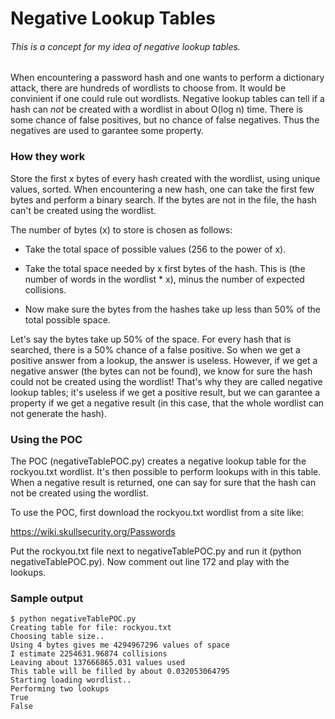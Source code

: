 # Negative Lookup Tables
###### This is a concept for my idea of negative lookup tables.

When encountering a password hash and one wants to perform a dictionary attack, there are hundreds of wordlists to choose from. It would be convinient if one could rule out wordlists. Negative lookup tables can tell if a hash can _not_ be created with a wordlist in about O(log n) time. There is some chance of false positives, but no chance of false negatives. Thus the negatives are used to garantee some property.

### How they work

Store the first x bytes of every hash created with the wordlist, using unique values, sorted. When encountering a new hash, one can take the first few bytes and perform a binary search. If the bytes are not in the file, the hash can't be created using the wordlist.

The number of bytes (x) to store is chosen as follows:

* Take the total space of possible values (256 to the power of x).

* Take the total space needed by x first bytes of the hash. This is (the number of words in the wordlist * x), minus the number of expected collisions.
* Now make sure the bytes from the hashes take up less than 50% of the total possible space.

Let's say the bytes take up 50% of the space. For every hash that is searched, there is a 50% chance of a false positive. So when we get a positive answer from a lookup, the answer is useless. However, if we get a negative answer (the bytes can not be found), we know for sure the hash could not be created using the wordlist!
That's why they are called negative lookup tables; it's useless if we get a positive result, but we can garantee a property if we get a negative result (in this case, that the whole wordlist can not generate the hash).

### Using the POC

The POC (negativeTablePOC.py) creates a negative lookup table for the rockyou.txt wordlist. It's then possible to perform lookups with in this table. When a negative result is returned, one can say for sure that the hash can not be created using the wordlist.

To use the POC, first download the rockyou.txt wordlist from a site like:

https://wiki.skullsecurity.org/Passwords

Put the rockyou.txt file next to negativeTablePOC.py and run it (python negativeTablePOC.py). Now comment out line 172 and play with the lookups.

### Sample output

```
$ python negativeTablePOC.py 
Creating table for file: rockyou.txt
Choosing table size..
Using 4 bytes gives me 4294967296 values of space
I estimate 2254631.96874 collisions
Leaving about 137666865.031 values used
This table will be filled by about 0.032053064795
Starting loading wordlist..
Performing two lookups
True
False
```
